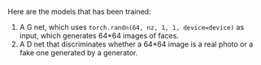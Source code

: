 Here are the models that has been trained:
1. A G net, which uses `torch.randn(64, nz, 1, 1, device=device)` as input, which generates 64*64 images of faces.
2. A D net that discriminates whether a 64*64 image is a real photo or a fake one generated by a generator.
